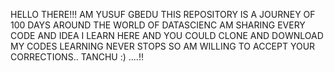 HELLO THERE!!!
AM YUSUF GBEDU
THIS REPOSITORY IS A JOURNEY OF 100 DAYS AROUND THE WORLD OF DATASCIENC
AM SHARING EVERY CODE AND IDEA I LEARN HERE AND YOU COULD CLONE AND DOWNLOAD MY CODES
LEARNING NEVER STOPS SO AM WILLING TO ACCEPT YOUR CORRECTIONS..
TANCHU :) ....!!
